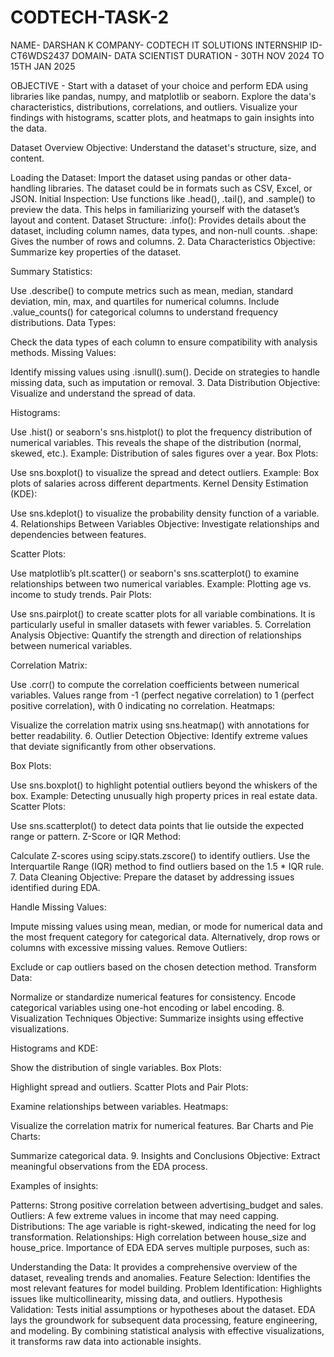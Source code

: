 # CODTECH-TASK-2

NAME- DARSHAN K
COMPANY- CODTECH IT SOLUTIONS
INTERNSHIP ID- CT6WDS2437
DOMAIN- DATA SCIENTIST
DURATION - 30TH NOV 2024 TO 15TH JAN 2025

OBJECTIVE - Start with a dataset of your choice and perform EDA using libraries like pandas, numpy, and matplotlib or seaborn. Explore the data's characteristics, distributions, correlations, and outliers. Visualize your findings with histograms, scatter plots, and heatmaps to gain insights into the data.

Dataset Overview Objective: Understand the dataset's structure, size, and content.

Loading the Dataset: Import the dataset using pandas or other data-handling libraries. The dataset could be in formats such as CSV, Excel, or JSON. Initial Inspection: Use functions like .head(), .tail(), and .sample() to preview the data. This helps in familiarizing yourself with the dataset’s layout and content. Dataset Structure: .info(): Provides details about the dataset, including column names, data types, and non-null counts. .shape: Gives the number of rows and columns. 2. Data Characteristics Objective: Summarize key properties of the dataset.

Summary Statistics:

Use .describe() to compute metrics such as mean, median, standard deviation, min, max, and quartiles for numerical columns. Include .value_counts() for categorical columns to understand frequency distributions. Data Types:

Check the data types of each column to ensure compatibility with analysis methods. Missing Values:

Identify missing values using .isnull().sum(). Decide on strategies to handle missing data, such as imputation or removal. 3. Data Distribution Objective: Visualize and understand the spread of data.

Histograms:

Use .hist() or seaborn's sns.histplot() to plot the frequency distribution of numerical variables. This reveals the shape of the distribution (normal, skewed, etc.). Example: Distribution of sales figures over a year. Box Plots:

Use sns.boxplot() to visualize the spread and detect outliers. Example: Box plots of salaries across different departments. Kernel Density Estimation (KDE):

Use sns.kdeplot() to visualize the probability density function of a variable. 4. Relationships Between Variables Objective: Investigate relationships and dependencies between features.

Scatter Plots:

Use matplotlib’s plt.scatter() or seaborn's sns.scatterplot() to examine relationships between two numerical variables. Example: Plotting age vs. income to study trends. Pair Plots:

Use sns.pairplot() to create scatter plots for all variable combinations. It is particularly useful in smaller datasets with fewer variables. 5. Correlation Analysis Objective: Quantify the strength and direction of relationships between numerical variables.

Correlation Matrix:

Use .corr() to compute the correlation coefficients between numerical variables. Values range from -1 (perfect negative correlation) to 1 (perfect positive correlation), with 0 indicating no correlation. Heatmaps:

Visualize the correlation matrix using sns.heatmap() with annotations for better readability. 6. Outlier Detection Objective: Identify extreme values that deviate significantly from other observations.

Box Plots:

Use sns.boxplot() to highlight potential outliers beyond the whiskers of the box. Example: Detecting unusually high property prices in real estate data. Scatter Plots:

Use sns.scatterplot() to detect data points that lie outside the expected range or pattern. Z-Score or IQR Method:

Calculate Z-scores using scipy.stats.zscore() to identify outliers. Use the Interquartile Range (IQR) method to find outliers based on the 1.5 * IQR rule. 7. Data Cleaning Objective: Prepare the dataset by addressing issues identified during EDA.

Handle Missing Values:

Impute missing values using mean, median, or mode for numerical data and the most frequent category for categorical data. Alternatively, drop rows or columns with excessive missing values. Remove Outliers:

Exclude or cap outliers based on the chosen detection method. Transform Data:

Normalize or standardize numerical features for consistency. Encode categorical variables using one-hot encoding or label encoding. 8. Visualization Techniques Objective: Summarize insights using effective visualizations.

Histograms and KDE:

Show the distribution of single variables. Box Plots:

Highlight spread and outliers. Scatter Plots and Pair Plots:

Examine relationships between variables. Heatmaps:

Visualize the correlation matrix for numerical features. Bar Charts and Pie Charts:

Summarize categorical data. 9. Insights and Conclusions Objective: Extract meaningful observations from the EDA process.

Examples of insights:

Patterns: Strong positive correlation between advertising_budget and sales. Outliers: A few extreme values in income that may need capping. Distributions: The age variable is right-skewed, indicating the need for log transformation. Relationships: High correlation between house_size and house_price. Importance of EDA EDA serves multiple purposes, such as:

Understanding the Data: It provides a comprehensive overview of the dataset, revealing trends and anomalies. Feature Selection: Identifies the most relevant features for model building. Problem Identification: Highlights issues like multicollinearity, missing data, and outliers. Hypothesis Validation: Tests initial assumptions or hypotheses about the dataset. EDA lays the groundwork for subsequent data processing, feature engineering, and modeling. By combining statistical analysis with effective visualizations, it transforms raw data into actionable insights.
